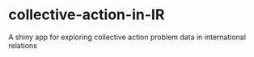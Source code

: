 # collective-action-in-IR
A shiny app for exploring collective action problem data in international relations
